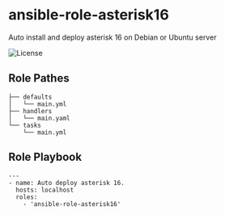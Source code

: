 # ansible-role-asterisk16
Auto install and deploy asterisk 16 on Debian or Ubuntu server

![License](https://img.shields.io/github/license/mach1el/ansible-role-asterisk16?color=blue&style=plastic) 

## Role Pathes

    ├── defaults
    │   └── main.yml
    ├── handlers
    │   └── main.yaml
    └── tasks
        └── main.yml
        
## Role Playbook
    
    ---
    - name: Auto deploy asterisk 16.
      hosts: localhost
      roles:
        - 'ansible-role-asterisk16'
